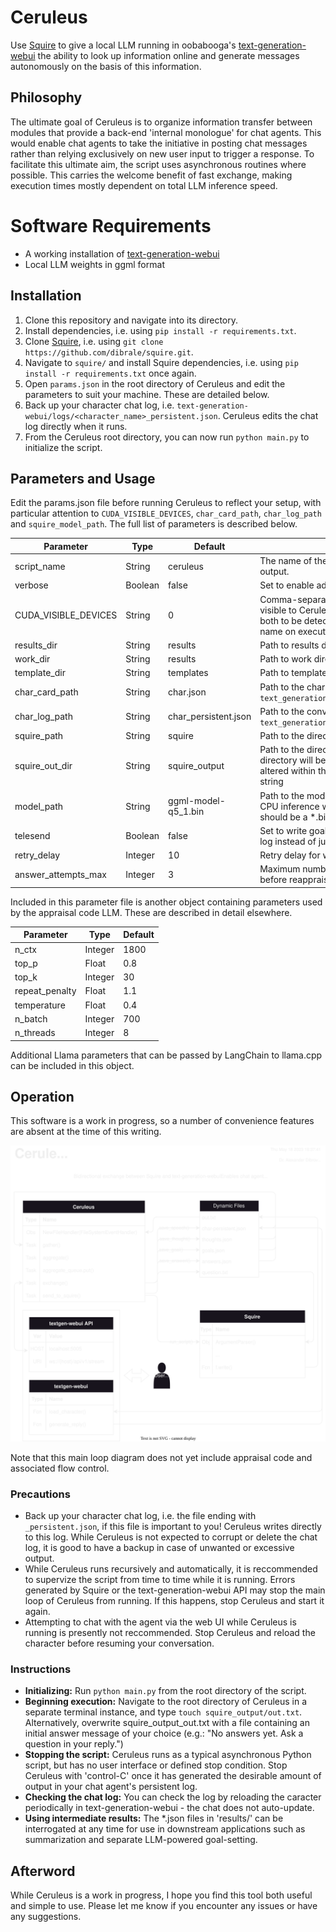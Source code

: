 # Ceruleus

Use [Squire](https://github.com/dibrale/squire) to give a local LLM running in oobabooga's [text-generation-webui](https://github.com/oobabooga/text-generation-webui) the ability to look up information online and generate messages autonomously on the basis of this information.

## Philosophy

The ultimate goal of Ceruleus is to organize information transfer between modules that provide a back-end 'internal monologue' for chat agents. This would enable chat agents to take the initiative in posting chat messages rather than relying exclusively on new user input to trigger a response. To facilitate this ultimate aim, the script uses asynchronous routines where possible. This carries the welcome benefit of fast exchange, making execution times mostly dependent on total LLM inference speed.

# Software Requirements

- A working installation of [text-generation-webui](https://github.com/oobabooga/text-generation-webui)
- Local LLM weights in ggml format

## Installation

1. Clone this repository and navigate into its directory.
2. Install dependencies, i.e. using `pip install -r requirements.txt`.
3. Clone [Squire](https://github.com/dibrale/squire), i.e. using `git clone https://github.com/dibrale/squire.git`.
4. Navigate to `squire/` and install Squire dependencies, i.e. using `pip install -r requirements.txt` once again.
5. Open `params.json` in the root directory of Ceruleus and edit the parameters to suit your machine. These are detailed below.
6. Back up your character chat log, i.e. `text-generation-webui/logs/<character_name>_persistent.json`. Ceruleus edits the chat log directly when it runs.
7. From the Ceruleus root directory, you can now run `python main.py` to initialize the script.

## Parameters and Usage

Edit the params.json file before running Ceruleus to reflect your setup, with particular attention to `CUDA_VISIBLE_DEVICES`, `char_card_path`, `char_log_path` and `squire_model_path`. The full list of parameters is described below.

| Parameter | Type | Default | Description |
| ------------- | ------------- | ------------- | ------------- |
| script_name | String | ceruleus | The name of the script as it appears on every line of terminal output. |
| verbose | Boolean | false | Set to enable additional terminal output for debugging. |
| CUDA_VISIBLE_DEVICES | String | 0 | Comma-separated list of all CUDA devices that should be visible to Ceruleus (eg. use '0,1' if you have two GPUs and want both to be detectable). Passes the shell variable of the same name on execution of external scripts. | 
| results_dir | String | results | Path to results directory. |
| work_dir | String | results | Path to work directory. |
| template_dir | String | templates | Path to templates directory. |
| char_card_path | String | char.json | Path to the character file Ceruleus is to use, eg. `text_generation_webui/characters/<character_name>.json` |
| char_log_path | String | char_persistent.json | Path to the conversation log file Ceruleus is to use, eg. `text_generation_webui/logs/<character_name>_persistent.json` |
| squire_path | String | squire | Path to the directory where `squire.py` is located. |
| squire_out_dir | String | squire_output | Path to the directory where Squire will write its output. This directory will be monitored for text file activity, and any text file altered within that directory will be processed as an answer string |
| model_path | String | ggml-model-q5_1.bin | Path to the model weights to be used when running Squire. Only CPU inference with [llama.cpp](https://github.com/ggerganov/llama.cpp) is supported at this time, so this should be a \*.bin file. |
| telesend | Boolean | false | Set to write goals in `data_visible` of the persistent conversation log instead of just in `data`. |
| retry_delay | Integer | 10 | Retry delay for web UI API calls |
| answer_attempts_max | Integer | 3 | Maximum number of times to run Squire on the same question before reappraisal |

Included in this parameter file is another object containing parameters used by the appraisal code LLM. These are described in detail elsewhere.

| Parameter | Type | Default |
| ------------- | ------------- | ------------- |
| n_ctx | Integer | 1800 |
| top_p | Float | 0.8 |
| top_k | Integer | 30 |
| repeat_penalty | Float | 1.1 |
| temperature | Float | 0.4 |
| n_batch | Integer | 700 |
| n_threads | Integer | 8 |

Additional Llama parameters that can be passed by LangChain to llama.cpp can be included in this object.

## Operation
This software is a work in progress, so a number of convenience features are absent at the time of this writing.

![Entity flow diagram of the main loop](https://github.com/dibrale/ceruleus/blob/main/ceruleus_plan.drawio.svg)

Note that this main loop diagram does not yet include appraisal code and associated flow control.

### Precautions

- Back up your character chat log, i.e. the file ending with `_persistent.json`, if this file is important to you! Ceruleus writes directly to this log. While Ceruleus is not expected to corrupt or delete the chat log, it is good to have a backup in case of unwanted or excessive output.
- While Ceruleus runs recursively and automatically, it is reccommended to supervize the script from time to time while it is running. Errors generated by Squire or the text-generation-webui API may stop the main loop of Ceruleus from running. If this happens, stop Ceruleus and start it again.
- Attempting to chat with the agent via the web UI while Ceruleus is running is presently not reccommended. Stop Ceruleus and reload the character before resuming your conversation.

### Instructions

- **Initializing:** Run `python main.py` from the root directory of the script.
- **Beginning execution:** Navigate to the root directory of Ceruleus in a separate terminal instance, and type `touch squire_output/out.txt`. Alternatively, overwrite squire_output_out.txt with a file containing an initial answer message of your choice (e.g.: "No answers yet. Ask a question in your reply.")
- **Stopping the script:** Ceruleus runs as a typical asynchronous Python script, but has no user interface or defined stop condition. Stop Ceruleus with 'control-C' once it has generated the desirable amount of output in your chat agent's persistent log. 
- **Checking the chat log:** You can check the log by reloading the caracter periodically in text-generation-webui - the chat does not auto-update. 
- **Using intermediate results:** The \*.json files in 'results/' can be interrogated at any time for use in downstream applications such as summarization and separate LLM-powered goal-setting.

## Afterword

While Ceruleus is a work in progress, I hope you find this tool both useful and simple to use. Please let me know if you encounter any issues or have any suggestions.




